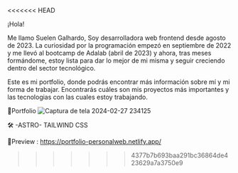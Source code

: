 <<<<<<< HEAD


¡Hola!

Me llamo Suelen Galhardo,  Soy desarrolladora web frontend desde agosto de 2023. La curiosidad por la programación empezó en septiembre de 2022 y me llevó al bootcamp de Adalab (abril de 2023) y ahora, tras meses formándome, estoy lista para dar lo mejor de mi misma y seguir creciendo dentro del sector tecnológico.

Este es mi portfolio, donde podrás encontrar más información sobre mí y mi forma de trabajar. Encontrarás cuáles son mis proyectos más importantes y las tecnologias con las cuales estoy trabajando. 


🚀Portfolio 
![Captura de tela 2024-02-27 234125](https://github.com/SuelenGalhardo/Web-Personal/assets/122880141/79580a93-585e-48c6-9615-640314fce8d8)



🛠️ -ASTRO- TAILWIND CSS


🔗Preview : https://portfolio-personalweb.netlify.app/

>>>>>>> 4377b7b693baa291bc36864de423629a7a3750e9
